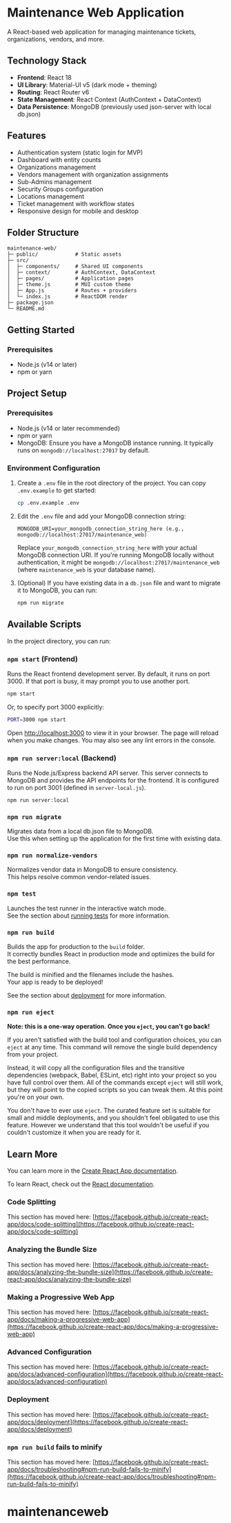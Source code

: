 # Maintenance Web Application

A React-based web application for managing maintenance tickets, organizations, vendors, and more.

## Technology Stack

- **Frontend**: React 18
- **UI Library**: Material-UI v5 (dark mode + theming)
- **Routing**: React Router v6
- **State Management**: React Context (AuthContext + DataContext)
- **Data Persistence**: MongoDB (previously used json-server with local db.json)

## Features

- Authentication system (static login for MVP)
- Dashboard with entity counts
- Organizations management
- Vendors management with organization assignments
- Sub-Admins management
- Security Groups configuration
- Locations management
- Ticket management with workflow states
- Responsive design for mobile and desktop

## Folder Structure

```
maintenance-web/
├─ public/            # Static assets
├─ src/
│  ├─ components/     # Shared UI components
│  ├─ context/        # AuthContext, DataContext
│  ├─ pages/          # Application pages
│  ├─ theme.js        # MUI custom theme
│  ├─ App.js          # Routes + providers
│  └─ index.js        # ReactDOM render
├─ package.json
└─ README.md
```

## Getting Started

### Prerequisites

- Node.js (v14 or later)
- npm or yarn

## Project Setup

### Prerequisites

- Node.js (v14 or later recommended)
- npm or yarn
- MongoDB: Ensure you have a MongoDB instance running. It typically runs on `mongodb://localhost:27017` by default.

### Environment Configuration

1. Create a `.env` file in the root directory of the project. You can copy `.env.example` to get started:
   ```bash
   cp .env.example .env
   ```
2. Edit the `.env` file and add your MongoDB connection string:
   ```
   MONGODB_URI=your_mongodb_connection_string_here (e.g., mongodb://localhost:27017/maintenance_web)
   ```
   Replace `your_mongodb_connection_string_here` with your actual MongoDB connection URI. If you're running MongoDB locally without authentication, it might be `mongodb://localhost:27017/maintenance_web` (where `maintenance_web` is your database name).

3. (Optional) If you have existing data in a `db.json` file and want to migrate it to MongoDB, you can run:
   ```bash
   npm run migrate
   ```

## Available Scripts

In the project directory, you can run:

### `npm start` (Frontend)

Runs the React frontend development server.
By default, it runs on port 3000. If that port is busy, it may prompt you to use another port.
```bash
npm start
```
Or, to specify port 3000 explicitly:
```bash
PORT=3000 npm start
```
Open [http://localhost:3000](http://localhost:3000) to view it in your browser.
The page will reload when you make changes. You may also see any lint errors in the console.

### `npm run server:local` (Backend)

Runs the Node.js/Express backend API server.
This server connects to MongoDB and provides the API endpoints for the frontend.
It is configured to run on port 3001 (defined in `server-local.js`).
```bash
npm run server:local
```

### `npm run migrate`

Migrates data from a local db.json file to MongoDB.\
Use this when setting up the application for the first time with existing data.

### `npm run normalize-vendors`

Normalizes vendor data in MongoDB to ensure consistency.\
This helps resolve common vendor-related issues.

### `npm test`

Launches the test runner in the interactive watch mode.\
See the section about [running tests](https://facebook.github.io/create-react-app/docs/running-tests) for more information.

### `npm run build`

Builds the app for production to the `build` folder.\
It correctly bundles React in production mode and optimizes the build for the best performance.

The build is minified and the filenames include the hashes.\
Your app is ready to be deployed!

See the section about [deployment](https://facebook.github.io/create-react-app/docs/deployment) for more information.

### `npm run eject`

**Note: this is a one-way operation. Once you `eject`, you can't go back!**

If you aren't satisfied with the build tool and configuration choices, you can `eject` at any time. This command will remove the single build dependency from your project.

Instead, it will copy all the configuration files and the transitive dependencies (webpack, Babel, ESLint, etc) right into your project so you have full control over them. All of the commands except `eject` will still work, but they will point to the copied scripts so you can tweak them. At this point you're on your own.

You don't have to ever use `eject`. The curated feature set is suitable for small and middle deployments, and you shouldn't feel obligated to use this feature. However we understand that this tool wouldn't be useful if you couldn't customize it when you are ready for it.

## Learn More

You can learn more in the [Create React App documentation](https://facebook.github.io/create-react-app/docs/getting-started).

To learn React, check out the [React documentation](https://reactjs.org/).

### Code Splitting

This section has moved here: [https://facebook.github.io/create-react-app/docs/code-splitting](https://facebook.github.io/create-react-app/docs/code-splitting)

### Analyzing the Bundle Size

This section has moved here: [https://facebook.github.io/create-react-app/docs/analyzing-the-bundle-size](https://facebook.github.io/create-react-app/docs/analyzing-the-bundle-size)

### Making a Progressive Web App

This section has moved here: [https://facebook.github.io/create-react-app/docs/making-a-progressive-web-app](https://facebook.github.io/create-react-app/docs/making-a-progressive-web-app)

### Advanced Configuration

This section has moved here: [https://facebook.github.io/create-react-app/docs/advanced-configuration](https://facebook.github.io/create-react-app/docs/advanced-configuration)

### Deployment

This section has moved here: [https://facebook.github.io/create-react-app/docs/deployment](https://facebook.github.io/create-react-app/docs/deployment)

### `npm run build` fails to minify

This section has moved here: [https://facebook.github.io/create-react-app/docs/troubleshooting#npm-run-build-fails-to-minify](https://facebook.github.io/create-react-app/docs/troubleshooting#npm-run-build-fails-to-minify)
# maintenanceweb
